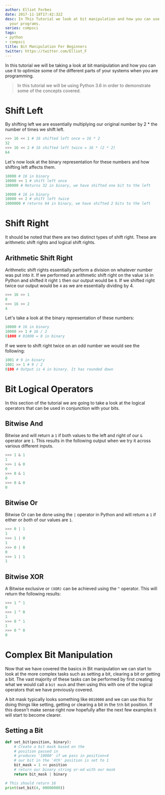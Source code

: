 ```yaml
---
author: Elliot Forbes
date: 2017-11-18T17:42:32Z
desc: In This Tutorial we look at bit manipulation and how you can use this to optimize
  your programs.
series: compsci
tags:
- python
- compsci
title: Bit Manipulation For Beginners
twitter: https://twitter.com/Elliot_F
---
```


In this tutorial we will be taking a look at bit manipulation and how you can use it to optimize some of the different parts of your systems when you are programming.

> In this tutorial we will be using Python 3.6 in order to demonstrate some of the concepts covered.

# Shift Left

By shifting left we are essentially multiplying our original number by 2 * the number of times we shift left. 

```py
>>> 16 << 1 # 16 shifted left once = 16 * 2
32
>>> 16 << 2 # 16 shifted left twice = 16 * (2 * 2)
64
```

Let's now look at the binary representation for these numbers and how shifting left affects them.

```py
10000 # 16 in binary
10000 << 1 # shift left once
100000 # Returns 32 in binary, we have shifted one bit to the left

10000 # 16 in binary
10000 << 2 # shift left twice
1000000 # returns 64 in binary, we have shifted 2 bits to the left
```

# Shift Right

It should be noted that there are two distinct types of shift right. These are arithmetic shift rights and logical shift rights.

## Arithmetic Shift Right

Arithmetic shift rights essentially perform a division on whatever number was put into it. If we performed an arithmetic shift right on the value `16` in Python and shifted it right `1` then our output would be `8`. If we shifted right twice our output would be `4` as we are essentially dividing by 4.

```py
>>> 16 >> 1
8
>>> 16 >> 2
4
```

Let's take a look at the binary representation of these numbers:

```py 
10000 # 16 in binary
10000 >> 1 # 16 / 2
01000 # 01000 = 8 in binary  
```

If we were to shift right twice on an odd number we would see the following:

```py
1001 # 9 in binary
1001 >> 1 # 9 / 2
0100 # Output is 4 in binary. It has rounded down
```



# Bit Logical Operators 

In this section of the tutorial we are going to take a look at the logical operators that can be used in conjunction with your bits.

## Bitwise And

Bitwise and will return a `1` if both values to the left and right of our `&` operator are `1`. This results in the following output when we try it across various different inputs.

```py
>>> 1 & 1
1
>>> 1 & 0
0
>>> 0 & 1
0
>>> 0 & 0
0
```

## Bitwise Or

Bitwise Or can be done using the `|` operator in Python and will return a `1` if either or *both* of our values are `1`.  

```py
>>> 0 | 1
1
>>> 1 | 0
1
>>> 0 | 0
0
>>> 1 | 1
1
```

## Bitwise XOR

A Bitwise exclusive or `(XOR)` can be achieved using the `^` operator. This will return the following results:

```py
>>> 1 ^ 1
0
>>> 1 ^ 0
1
>>> 0 ^ 1
1
>>> 0 ^ 0
0
``` 

# Complex Bit Manipulation

Now that we have covered the basics in Bit manipulation we can start to look at the more complex tasks such as setting a bit, clearing a bit or getting a bit. The vast majority of these tasks can be performed by first creating what we would call a `bit mask` and then using this with one of the logical operators that we have previously covered.

A bit mask typically looks something like `0010000` and we can use this for doing things like setting, getting or clearing a bit in the `5th` bit position. If this doesn't make sense right now hopefully after the next few examples it will start to become clearer.


## Setting a Bit

```py
def set_bit(position, binary):
    # Create a bit mask based on the
    # position passed in
    # produces '10000' if we pass in position=4
    # our bit in the '4th' position is set to 1
    bit_mask = 1 << position 
    # return our binary string or-ed with our mask
    return bit_mask | binary

# This should return 16
print(set_bit(4, 00000000))
```

<!--## Getting a Bit

## Clearing a Bit -->
